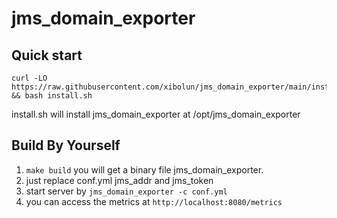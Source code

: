 # jms_domain_exporter

## Quick start
```
curl -LO https://raw.githubusercontent.com/xibolun/jms_domain_exporter/main/install.sh && bash install.sh
```
install.sh will install jms_domain_exporter at /opt/jms_domain_exporter

## Build By Yourself
1. `make build` you will get a binary file jms_domain_exporter.
2. just replace conf.yml jms_addr and jms_token
3. start server by `jms_domain_exporter -c conf.yml`
4. you can access the metrics at `http://localhost:8080/metrics`